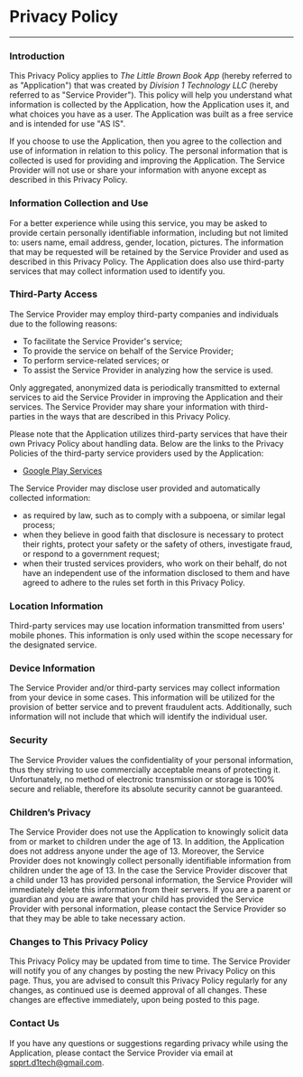 # Privacy Policy  
----------------

### Introduction    
This Privacy Policy applies to *The Little Brown Book App* (hereby referred to as "Application") that was created by *Division 1 Technology LLC* (hereby referred to as "Service Provider"). This policy will help you understand what information is collected by the Application, how the Application uses it, and what choices you have as a user. The Application was built as a free service and is intended for use "AS IS". 

If you choose to use the Application, then you agree to the collection and use of information in relation to this policy. The personal information that is collected is used for providing and improving the Application. The Service Provider will not use or share your information with anyone except as described in this Privacy Policy.

### Information Collection and Use  
For a better experience while using this service, you may be asked to provide certain personally identifiable information, including but not limited to: users name, email address, gender, location, pictures. The information that may be requested will be retained by the Service Provider and used as described in this Privacy Policy. The Application does also use third-party services that may collect information used to identify you.

### Third-Party Access  
The Service Provider may employ third-party companies and individuals due to the following reasons:  
* To facilitate the Service Provider's service;
* To provide the service on behalf of the Service Provider;
* To perform service-related services; or
* To assist the Service Provider in analyzing how the service is used.

Only aggregated, anonymized data is periodically transmitted to external services to aid the Service Provider in improving the Application and their services. The Service Provider may share your information with third-parties in the ways that are described in this Privacy Policy.

Please note that the Application utilizes third-party services that have their own Privacy Policy about handling data. Below are the links to the Privacy Policies of the third-party service providers used by the Application:

* [Google Play Services](https://www.google.com/policies/privacy/)

The Service Provider may disclose user provided and automatically collected information:

* as required by law, such as to comply with a subpoena, or similar legal process;
* when they believe in good faith that disclosure is necessary to protect their rights, protect your safety or the safety of others, investigate fraud, or respond to a government request;
* when their trusted services providers, who work on their behalf, do not have an independent use of the information disclosed to them and have agreed to adhere to the rules set forth in this Privacy Policy.

### Location Information  
Third-party services may use location information transmitted from users' mobile phones. This information is only used within the scope necessary for the designated service.  

### Device Information  
The Service Provider and/or third-party services may collect information from your device in some cases. This information will be utilized for the provision of better service and to prevent fraudulent acts. Additionally, such information will not include that which will identify the individual user.  

### Security  
The Service Provider values the confidentiality of your personal information, thus they striving to use commercially acceptable means of protecting it. Unfortunately, no method of electronic transmission or storage is 100% secure and reliable, therefore its absolute security cannot be guaranteed.  

### Children’s Privacy  
The Service Provider does not use the Application to knowingly solicit data from or market to children under the age of 13. In addition, the Application does not address anyone under the age of 13. Moreover, the Service Provider does not knowingly collect personally identifiable information from children under the age of 13. In the case the Service Provider discover that a child under 13 has provided personal information, the Service Provider will immediately delete this information from their servers. If you are a parent or guardian and you are aware that your child has provided the Service Provider with personal information, please contact the Service Provider so that they may be able to take necessary action. 

### Changes to This Privacy Policy  
This Privacy Policy may  be updated from time to time. The Service Provider will notify you of any changes by posting the new Privacy Policy on this page. Thus, you are advised to consult this Privacy Policy regularly for any changes, as continued use is deemed approval of all changes. These changes are effective immediately, upon being posted to this page.

### Contact Us  
If you have any questions or suggestions regarding privacy while using the Application, please contact the Service Provider via email at spprt.d1tech@gmail.com.
